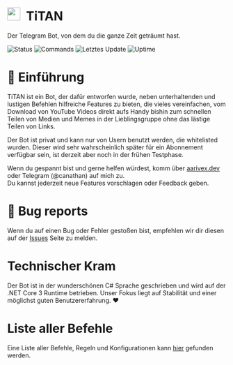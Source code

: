 # <img src="https://simpleicons.org/icons/telegram.svg" height="30px" width="30px"> &nbsp;TiTAN

Der Telegram Bot, von dem du die ganze Zeit geträumt hast.

![Status](https://img.shields.io/badge/status-offline-red)
![Commands](https://img.shields.io/badge/commands-69-red)
![Letztes Update](https://img.shields.io/badge/letztes%20update-vor%202%20stunden-green)
![Uptime](https://img.shields.io/badge/uptime-0%20minuten-yellow)

# :jack_o_lantern: Einführung
TiTAN ist ein Bot, der dafür entworfen wurde, neben unterhaltenden und lustigen Befehlen hilfreiche Features zu bieten, die vieles vereinfachen, vom Download von YouTube Videos direkt aufs Handy bishin zum schnellen Teilen von Medien und Memes in der Lieblingsgruppe ohne das lästige Teilen von Links.

Der Bot ist privat und kann nur von Usern benutzt werden, die whitelisted wurden. Dieser wird sehr wahrscheinlich später für ein Abonnement verfügbar sein, ist derzeit aber noch in der frühen Testphase. 

Wenn du gespannt bist und gerne helfen würdest, komm über [aarivex.dev](https://aarivex.dev) oder Telegram (@canathan) auf mich zu.  
Du kannst jederzeit neue Features vorschlagen oder Feedback geben.

# :ghost: Bug reports
Wenn du auf einen Bug oder Fehler gestoßen bist, empfehlen wir dir diesen auf der [Issues](https://github.com/aarivex/titanbot-telegram/issues) Seite zu melden.

# Technischer Kram
Der Bot ist in der wunderschönen C# Sprache geschrieben und wird auf der .NET Core 3 Runtime betrieben. Unser Fokus liegt auf Stabilität und einer möglichst guten Benutzererfahrung. :heart:

#  Liste aller Befehle
Eine Liste aller Befehle, Regeln und Konfigurationen kann [hier](https://github.com/aarivex/titanbot-telegram#list-of-commands) gefunden werden.
